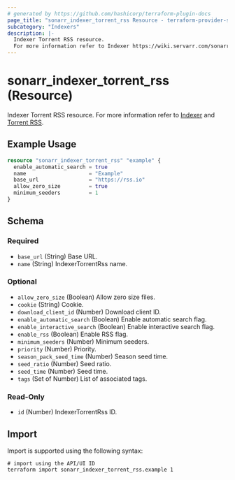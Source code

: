 ```yaml
---
# generated by https://github.com/hashicorp/terraform-plugin-docs
page_title: "sonarr_indexer_torrent_rss Resource - terraform-provider-sonarr"
subcategory: "Indexers"
description: |-
  Indexer Torrent RSS resource.
  For more information refer to Indexer https://wiki.servarr.com/sonarr/settings#indexers and Torrent RSS https://wiki.servarr.com/sonarr/supported#torrentrssindexer.
---
```


# sonarr_indexer_torrent_rss (Resource)

<!-- subcategory:Indexers -->
Indexer Torrent RSS resource.
For more information refer to [Indexer](https://wiki.servarr.com/sonarr/settings#indexers) and [Torrent RSS](https://wiki.servarr.com/sonarr/supported#torrentrssindexer).

## Example Usage

```terraform
resource "sonarr_indexer_torrent_rss" "example" {
  enable_automatic_search = true
  name                    = "Example"
  base_url                = "https://rss.io"
  allow_zero_size         = true
  minimum_seeders         = 1
}
```

<!-- schema generated by tfplugindocs -->
## Schema

### Required

- `base_url` (String) Base URL.
- `name` (String) IndexerTorrentRss name.

### Optional

- `allow_zero_size` (Boolean) Allow zero size files.
- `cookie` (String) Cookie.
- `download_client_id` (Number) Download client ID.
- `enable_automatic_search` (Boolean) Enable automatic search flag.
- `enable_interactive_search` (Boolean) Enable interactive search flag.
- `enable_rss` (Boolean) Enable RSS flag.
- `minimum_seeders` (Number) Minimum seeders.
- `priority` (Number) Priority.
- `season_pack_seed_time` (Number) Season seed time.
- `seed_ratio` (Number) Seed ratio.
- `seed_time` (Number) Seed time.
- `tags` (Set of Number) List of associated tags.

### Read-Only

- `id` (Number) IndexerTorrentRss ID.

## Import

Import is supported using the following syntax:

```shell
# import using the API/UI ID
terraform import sonarr_indexer_torrent_rss.example 1
```
